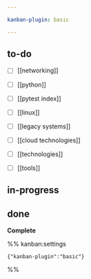 ```yaml
---

kanban-plugin: basic

---
```


## to-do

- [ ] [[networking]]
- [ ] [[python]]
- [ ] [[pytest index]]
- [ ] [[linux]]
- [ ] [[legacy systems]]
- [ ] [[cloud technologies]]
- [ ] [[technologies]]
- [ ] [[tools]]


## in-progress



## done

**Complete**




%% kanban:settings
```
{"kanban-plugin":"basic"}
```
%%